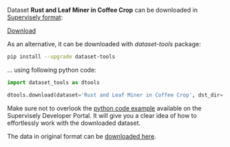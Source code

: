 Dataset **Rust and Leaf Miner in Coffee Crop** can be downloaded in [Supervisely format](https://developer.supervisely.com/api-references/supervisely-annotation-json-format):

 [Download](https://assets.supervisely.com/supervisely-supervisely-assets-public/teams_storage/G/f/pa/UhKRwOITyT6x73NIfqiosOMMJmlJUWRxg4FD2f5uDYhdgRsPTmtkNsj40z9h9AvhupSdoDHO8jPYNnuqlo2q9dOifL1ODuFKtiSTotKxxzWOkew2NHn6kTVh90xR.tar)

As an alternative, it can be downloaded with *dataset-tools* package:
``` bash
pip install --upgrade dataset-tools
```

... using following python code:
``` python
import dataset_tools as dtools

dtools.download(dataset='Rust and Leaf Miner in Coffee Crop', dst_dir='~/dataset-ninja/')
```
Make sure not to overlook the [python code example](https://developer.supervisely.com/getting-started/python-sdk-tutorials/iterate-over-a-local-project) available on the Supervisely Developer Portal. It will give you a clear idea of how to effortlessly work with the downloaded dataset.

The data in original format can be [downloaded here](https://prod-dcd-datasets-cache-zipfiles.s3.eu-west-1.amazonaws.com/vfxf4trtcg-5.zip).